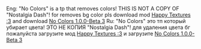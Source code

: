 Eng:
"No Colors" is a tp that removes colors!
THIS IS NOT A COPY OF "Nostalgia Dash"!
for removes bg color pls download mod [Happy Textures :3](geode-sdk.org/mods/alphalaneous.happy_textures) and download [No Colors 1.0.0-Beta 3](Releases/tag/5)
Ru:
"No Colors" это тп который убирает цвета!
ЭТО НЕ КОПИЯ "Nostalgia Dash"!
для удаления цвета бг пожалуйста загрузите мод [Happy Textures :3](geode-sdk.org/mods/alphalaneous.happy_textures) и загрузите [No Colors 1.0.0-Beta 3](Releases/tag/5)

